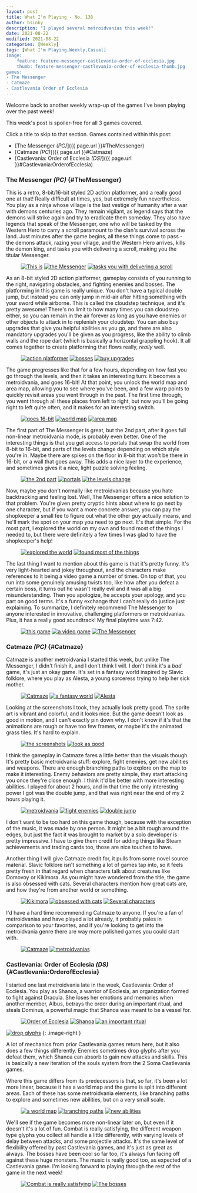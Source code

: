 ```yaml
---
layout: post
title: What I'm Playing - No. 138
author: bsinky
description: "I played several metroidvanias this week!"
date: 2021-08-22
modified: 2021-08-22
categories: [Weekly]
tags: [What I'm Playing,Weekly,Casual]
image:
    feature: feature-messenger-castlevania-order-of-ecclesia.jpg
    thumb: feature-messenger-castlevania-order-of-ecclesia-thumb.jpg
games:
- The Messenger
- Catmaze
- Castlevania Order of Ecclesia
---
```


Welcome back to another weekly wrap-up of the games I've been playing over the
past week!

This week's post is spoiler-free for all 3 games covered.

Click a title to skip to that section. Games contained within this post:

 - [The Messenger *(PC)*]({{ page.url }}#TheMessenger)
 - [Catmaze *(PC)*]({{ page.url }}#Catmaze)
 - [Castlevania: Order of Ecclesia *(DS)*]({{ page.url }}#Castlevania:OrderofEcclesia)

<!--more-->

### The Messenger *(PC)*    {#TheMessenger}

This is a retro, 8-bit/16-bit styled 2D action platformer, and a really good one
at that! Really difficult at times, yes, but extremely fun nevertheless. You
play as a ninja whose village is the last vestige of humanity after a war with
demons centuries ago. They remain vigilant, as legend says that the demons will
strike again and try to eradicate them someday. They also have legends that
speak of the Messenger, one who will be tasked by the Western Hero to carry a
scroll paramount to the clan's survival across the land. Just minutes after the
game begins, all these things come to pass - the demons attack, razing your
village, and the Western Hero arrives, kills the demon king, and tasks you with
delivering a scroll, making you the titular Messenger.

<figure class="third">
    <a href="https://i.imgur.com/YHk3VMx.jpg"><img src="https://i.imgur.com/YHk3VMxm.jpg" alt="This is"/></a>
    <a href="https://i.imgur.com/Sq7SbZy.jpg"><img src="https://i.imgur.com/Sq7SbZym.jpg" alt="the Messenger"/></a>
    <a href="https://i.imgur.com/NjuhDbB.jpg"><img src="https://i.imgur.com/NjuhDbBm.jpg" alt="tasks you with delivering a scroll"/></a>
</figure>

As an 8-bit styled 2D action platformer, gameplay consists of you running to the
right, navigating obstacles, and fighting enemies and bosses. The platforming in
this game is really unique. You don't have a typical double jump, but instead
you can only jump in mid-air after hitting something with your sword while
airborne. This is called the cloudstep technique, and it's pretty awesome!
There's no limit to how many times you can cloudstep either, so you can remain
in the air forever as long as you have enemies or other objects to attack in to
replenish your cloudstep. You can also buy upgrades that give you helpful
abilities as you go, and there are also mandatory upgrades you'll be given as
you progress, like the ability to climb walls and the rope dart (which is
basically a horizontal grappling hook). It all comes together to create
platforming that flows really, *really* well.

<figure class="third">
    <a href="https://i.imgur.com/XNxkKNc.jpg"><img src="https://i.imgur.com/XNxkKNcm.jpg" alt="action platformer"/></a>
    <a href="https://i.imgur.com/vVcXzVJ.jpg"><img src="https://i.imgur.com/vVcXzVJm.jpg" alt="bosses"/></a>
    <a href="https://i.imgur.com/pE6SmiA.jpg"><img src="https://i.imgur.com/pE6SmiAm.jpg" alt="buy upgrades"/></a>
</figure>

The game progresses like that for a few hours, depending on how fast you go
through the levels, and then it takes an interesting turn: it becomes a
metroidvania, and goes 16-bit! At that point, you unlock the world map and area
map, allowing you to see where you've been, and a few warp points to quickly
revisit areas you went through in the past. The first time through, you went
through all these places from left to right, but now you'll be going right to
left quite often, and it makes for an interesting switch.

<figure class="third">
    <a href="https://i.imgur.com/R4AGjAp.jpg"><img src="https://i.imgur.com/R4AGjApm.jpg" alt="goes 16-bit"/></a>
    <a href="https://i.imgur.com/863JUVT.jpg"><img src="https://i.imgur.com/863JUVTm.jpg" alt="world map"/></a>
    <a href="https://i.imgur.com/wp9c1V5.jpg"><img src="https://i.imgur.com/wp9c1V5m.jpg" alt="area map"/></a>
</figure>

The first part of The Messenger is great, but the 2nd part, after it goes full
non-linear metroidvania mode, is probably even better. One of the interesting
things is that you get access to portals that swap the world from 8-bit to
16-bit, and parts of the levels change depending on which style you're in. Maybe
there are spikes on the floor in 8-bit that won't be there in 16-bit, or a wall
that goes away. This adds a nice layer to the experience, and sometimes gives it
a nice, light puzzle solving feeling.

<figure class="third">
    <a href="https://i.imgur.com/IoocFzW.jpg"><img src="https://i.imgur.com/IoocFzWm.jpg" alt="the 2nd part"/></a>
    <a href="https://i.imgur.com/tkPu5xN.jpg"><img src="https://i.imgur.com/tkPu5xNm.jpg" alt="portals"/></a>
    <a href="https://i.imgur.com/lBtR3Oo.jpg"><img src="https://i.imgur.com/lBtR3Oom.jpg" alt="the levels change"/></a>
</figure>

Now, maybe you don't normally like metroidvanias because you hate backtracking
and feeling lost. Well, The Messenger offers a nice solution to that problem.
You're given pretty cryptic hints about where to go next by one character, but
if you want a more concrete answer, you can pay the shopkeeper a small fee to
figure out what the other guy actually means, and he'll mark the spot on your
map you need to go next. It's that simple. For the most part, I explored the
world on my own and found most of the things I needed to, but there were
definitely a few times I was glad to have the shopkeeper's help!

<figure class="half">
    <a href="https://i.imgur.com/4wNd6h0.jpg"><img src="https://i.imgur.com/4wNd6h0m.jpg" alt="explored the world"/></a>
    <a href="https://i.imgur.com/Aqfgxhb.jpg"><img src="https://i.imgur.com/Aqfgxhbm.jpg" alt="found most of the things"/></a>
</figure>

The last thing I want to mention about this game is that it's pretty funny. It's
very light-hearted and jokey throughout, and the characters make references to
it being a video game a number of times. On top of that, you run into some
genuinely amusing twists too, like how after you defeat a certain boss, it turns
out he wasn't really evil and it was all a big misunderstanding. Then you
apologize, he accepts your apology, and you part on good terms. It's a funny
exchange that I can't really do justice just explaining. To summarize, I
definitely recommend The Messenger to anyone interested in innovative,
challenging platformers or metroidvanias. Plus, it has a really good soundtrack!
My final playtime was 7:42.

<figure class="third">
    <a href="https://i.imgur.com/nBq1F0I.jpg"><img src="https://i.imgur.com/nBq1F0Im.jpg" alt="this game"/></a>
    <a href="https://i.imgur.com/bcye5vv.jpg"><img src="https://i.imgur.com/bcye5vvm.jpg" alt="a video game"/></a>
    <a href="https://i.imgur.com/aKBjLpo.jpg"><img src="https://i.imgur.com/aKBjLpom.jpg" alt="The Messenger"/></a>
</figure>

### Catmaze *(PC)*    {#Catmaze}

Catmaze is another metroidvania I started this week, but unlike The Messenger, I
didn't finish it, and I don't think I will. I don't think it's a *bad* game,
it's just an okay game. It's set in a fantasy world inspired by Slavic folklore,
where you play as Alesta, a young sorceress trying to help her sick mother.

<figure class="third">
    <a href="https://i.imgur.com/VnXTE8O.jpg"><img src="https://i.imgur.com/VnXTE8Om.jpg" alt="Catmaze"/></a>
    <a href="https://i.imgur.com/0rbdT0p.jpg"><img src="https://i.imgur.com/0rbdT0pm.jpg" alt="a fantasy world"/></a>
    <a href="https://i.imgur.com/tFZDEm0.jpg"><img src="https://i.imgur.com/tFZDEm0m.jpg" alt="Alesta"/></a>
</figure>

Looking at the screenshots I took, they actually look pretty good. The sprite
art is vibrant and colorful, and it looks nice. But the game doesn't look as
good in motion, and I can't exactly pin down why. I don't know if it's that the
animations are rough or have too few frames, or maybe it's the animated grass
tiles. It's hard to explain.

<figure class="half">
    <a href="https://i.imgur.com/DuKJvCo.jpg"><img src="https://i.imgur.com/DuKJvCom.jpg" alt="the screenshots"/></a>
    <a href="https://i.imgur.com/xFMKNWo.jpg"><img src="https://i.imgur.com/xFMKNWom.jpg" alt="look as good"/></a>
</figure>

I think the gameplay in Catmaze fares a little better than the visuals though.
It's pretty basic metroidvania stuff: explore, fight enemies, get new abilities
and weapons. There are enough branching paths to explore on the map to make it
interesting. Enemy behaviors are pretty simple, they start attacking you once
they're close enough. I think it'd be better with more interesting abilities. I
played for about 2 hours, and in that time the only interesting power I got was
the double jump, and that was right near the end of my 2 hours playing it.

<figure class="third">
    <a href="https://i.imgur.com/xGnJwqu.jpg"><img src="https://i.imgur.com/xGnJwqum.jpg" alt="metroidvania"/></a>
    <a href="https://i.imgur.com/aR2uRrR.jpg"><img src="https://i.imgur.com/aR2uRrRm.jpg" alt="fight enemies"/></a>
    <a href="https://i.imgur.com/6PQlKr0.jpg"><img src="https://i.imgur.com/6PQlKr0m.jpg" alt="double jump"/></a>
</figure>

I don't want to be too hard on this game though, because with the exception of
the music, it was made by one person. It might be a bit rough around the edges,
but just the fact it was brought to market by a solo developer is pretty
impressive. I have to give them credit for adding things like Steam achievements
and trading cards too, those are nice touches to have.

Another thing I will give Catmaze credit for, it pulls from some novel source
material. Slavic folklore isn't something a lot of games tap into, so it feels
pretty fresh in that regard when characters talk about creatures like Domovoy or
Kikimora. As you might have wondered from the title, the game is also obsessed
with cats. Several characters mention how great cats are, and how they're from
another world or something.

<figure class="third">
    <a href="https://i.imgur.com/I8oAxxd.jpg"><img src="https://i.imgur.com/I8oAxxdm.jpg" alt="Kikimora"/></a>
    <a href="https://i.imgur.com/49yUzcF.jpg"><img src="https://i.imgur.com/49yUzcFm.jpg" alt="obsessed with cats"/></a>
    <a href="https://i.imgur.com/aP3JN3D.jpg"><img src="https://i.imgur.com/aP3JN3Dm.jpg" alt="Several characters"/></a>
</figure>

I'd have a hard time recommending Catmaze to anyone. If you're a fan of
metroidvanias and have played a lot already, it probably pales in comparison to
your favorites, and if you're looking to get into the metroidvania genre there
are way more polished games you could start with.

<figure class="half">
    <a href="https://i.imgur.com/d09LY14.jpg"><img src="https://i.imgur.com/d09LY14m.jpg" alt="Catmaze"/></a>
    <a href="https://i.imgur.com/SYQKRIe.jpg"><img src="https://i.imgur.com/SYQKRIem.jpg" alt="metroidvanias"/></a>
</figure>

### Castlevania: Order of Ecclesia *(DS)*    {#Castlevania:OrderofEcclesia}

I started one last metroidvania late in the week, Castlevania: Order of
Ecclesia. You play as Shanoa, a warrior of Ecclesia, an organization formed to
fight against Dracula. She loses her emotions and memories when another member,
Albus, betrays the order during an important ritual, and steals Dominus, a
powerful magic that Shanoa was meant to be a vessel for.

<figure class="third">
    <a href="https://i.imgur.com/H0Rqed2.png"><img src="https://i.imgur.com/H0Rqed2m.png" alt="Order of Ecclesia"/></a>
    <a href="https://i.imgur.com/cdqwd6o.png"><img src="https://i.imgur.com/cdqwd6om.png" alt="Shanoa"/></a>
    <a href="https://i.imgur.com/r2fDTJX.png"><img src="https://i.imgur.com/r2fDTJXm.png" alt="an important ritual"/></a>
</figure>

[![drop glyphs](https://i.imgur.com/Kbfyh9Dm.png)](https://i.imgur.com/Kbfyh9D.png)
{: .image-right }

A lot of mechanics from prior Castlevania games return here, but it also does a
few things differently. Enemies sometimes drop glyphs after you defeat them,
which Shanoa can absorb to gain new attacks and skills. This is basically a new
iteration of the souls system from the 2 Soma Castlevania games.

Where this game differs from its predecessors is that, so far, it's been a lot
more linear, because it has a world map and the game is split into different
areas. Each of these has some metroidvania elements, like branching paths to
explore and sometimes new abilities, but on a very small scale.

<figure class="third">
    <a href="https://i.imgur.com/Avi6ite.png"><img src="https://i.imgur.com/Avi6item.png" alt="a world map"/></a>
    <a href="https://i.imgur.com/3l1go5j.png"><img src="https://i.imgur.com/3l1go5jm.png" alt="branching paths"/></a>
    <a href="https://i.imgur.com/5YB5Ogn.png"><img src="https://i.imgur.com/5YB5Ognm.png" alt="new abilities"/></a>
</figure>

We'll see if the game becomes more non-linear later on, but even if it doesn't
it's a lot of fun. Combat is really satisfying, the different weapon type glyphs
you collect all handle a little differently, with varying levels of delay
between attacks, and some projectile attacks. It's the same level of flexibility
offered by past Castlevania games, and it's just as great as always. The bosses
have been cool so far too, it's always fun facing off against these huge
monsters. The music is really good too, as expected of a Castlevania game. I'm
looking forward to playing through the rest of the game in the next week!

<figure class="half">
    <a href="https://i.imgur.com/tYe68Qz.png"><img src="https://i.imgur.com/tYe68Qzm.png" alt="Combat is really satisfying"/></a>
    <a href="https://i.imgur.com/pxdCG0N.png"><img src="https://i.imgur.com/pxdCG0Nm.png" alt="The bosses"/></a>
</figure>

